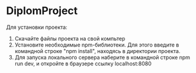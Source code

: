 # DiplomProject


Для установки проекта:
1. Скачайте файлы проекта на свой компьтер
2. Установите необходимые npm-библиотеки. Для этого введите в командной строке "npm install", находясь в директории проекта.
3. Для запуска локального сервера наберите в командной строке npm run dev, и откройте в браузере ссылку localhost:8080
